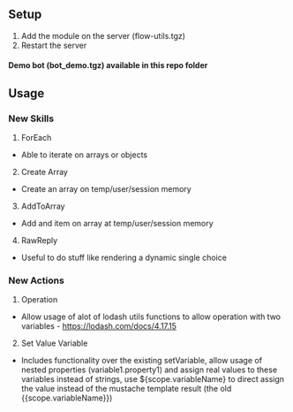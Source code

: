 ## Setup

1. Add the module on the server (flow-utils.tgz)
2. Restart the server

#### Demo bot (bot_demo.tgz) available in this repo folder

## Usage

### New Skills

1. ForEach

- Able to iterate on arrays or objects

2. Create Array

- Create an array on temp/user/session memory

3. AddToArray

- Add and item on array at temp/user/session memory

4. RawReply

- Useful to do stuff like rendering a dynamic single choice

### New Actions

1. Operation

- Allow usage of alot of lodash utils functions to allow operation with two variables - https://lodash.com/docs/4.17.15

2. Set Value Variable

- Includes functionality over the existing setVariable, allow usage of nested properties (variable1.property1) and assign real values to these variables instead of strings, use ${scope.variableName} to direct assign the value instead of the mustache template result (the old {{scope.variableName}})
